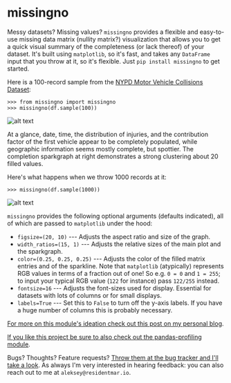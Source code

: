 # missingno

Messy datasets? Missing values? `missingno` provides a flexible and easy-to-use missing data matrix (nullity matrix?)
visualization that allows you to get a quick visual summary of the completeness (or lack thereof) of your dataset.
It's built using `matplotlib`, so it's fast, and takes any `DataFrame` input that you throw at it, so it's flexible.
Just `pip install missingno` to get started.

Here is a 100-record sample from the [NYPD Motor Vehicle Collisions Dataset](https://data.cityofnewyork.us/Public-Safety/NYPD-Motor-Vehicle-Collisions/h9gi-nx95):

    >>> from missingno import missingno
    >>> missingno(df.sample(100))

![alt text][one_hundred]

At a glance, date, time, the distribution of injuries, and the contribution factor of the first vehicle appear to be
completely populated, while geographic information seems mostly complete, but spottier. The completion sparkgraph at
right demonstrates a strong clustering about 20 filled values.

Here's what happens when we throw 1000 records at it:

    >>> missingno(df.sample(1000))

![alt text][one_thousand]

[one_hundred]: http://www.residentmar.io/static/post_assets/missingno/missingno_one_hundred.png
[one_thousand]: http://www.residentmar.io/static/post_assets/missingno/missingno_one_thousand.png

`missingno` provides the following optional arguments (defaults indicated), all of which are passed to `matplotlib`
under the hood:

* `figsize=(20, 10)` --- Adjusts the aspect ratio and size of the graph.
* `width_ratios=(15, 1)` --- Adjusts the relative sizes of the main plot and the sparkgraph.
* `color=(0.25, 0.25, 0.25)` --- Adjusts the color of the filled matrix entries and of the sparkline. Note that
`matplotlib` (atypically) represents RGB values in terms of a fraction out of one! So e.g. `0 = 0` and `1 = 255`; to
input your typical RGB value (`122` for instance) pass `122/255` instead.
* `fontsize=16` --- Adjusts the font-sizes used for display. Essential for datasets with lots of columns or for small
displays.
* `labels=True` --- Set this to `False` to turn off the y-axis labels. If you have a huge number of columns this is
probably necessary.

[For more on this module's ideation check out this post on my personal blog](http://www.residentmar.io/2016/03/28/missingno.html).

[If you like this project be sure to also check out the pandas-profiling module](https://github.com/JosPolfliet/pandas-profiling).

Bugs? Thoughts? Feature requests? [Throw them at the bug tracker and I'll take a look](https://github.com/ResidentMario/missingno/issues).
As always I'm very interested in hearing feedback: you can also reach out to me at `aleksey@residentmar.io`.
